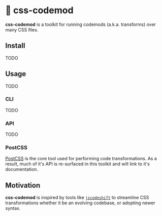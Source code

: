# :snake: css-codemod

**css-codemod** is a toolkit for running codemods (a.k.a. transforms) over many CSS files.

## Install

TODO

## Usage

TODO

### CLI

TODO

### API

TODO

### PostCSS

[PostCSS](https://postcss.org) is the core tool used for performing code transformations. As a result, much of it's API is re-surfaced in this toolkit and will link to it's documentation.

## Motivation

**css-codemod** is inspired by tools like [`jscodeshift`](https://github.com/facebook/jscodeshift) to streamline CSS transformations whether it be an evolving codebase, or adopting newer syntax.
